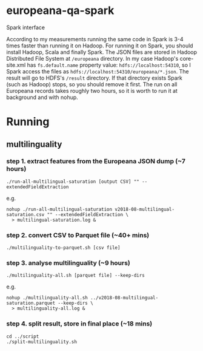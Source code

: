 # europeana-qa-spark
Spark interface

According to my measurements running the same code in Spark is 3-4 times faster than running it on Hadoop.
For running it on Spark, you should install Hadoop, Scala and finally Spark. The JSON files are stored in Hadoop Distributed File System at `/europeana` directory. In my case Hadoop's core-site.xml has `fs.default.name` property value: `hdfs://localhost:54310`, so I Spark access the files as `hdfs://localhost:54310/europeana/*.json`. The result will go to HDFS's `/result` directory. If that directory exists Spark (such as Hadoop) stops, so you should remove it first. The run on all Europeana records takes roughly two hours, so it is worth to run it at background and with nohup.

# Running
## multilinguality

### step 1. extract features from the Europeana JSON dump (~7 hours)
```
./run-all-multilingual-saturation [output CSV] "" --extendedFieldExtraction
```

e.g.

```
nohup ./run-all-multilingual-saturation v2018-08-multilingual-saturation.csv "" --extendedFieldExtraction \
  > multilingual-saturation.log &
```

### step 2. convert CSV to Parquet file (~40+ mins)
```
./multilinguality-to-parquet.sh [csv file]
```

### step 3. analyse multilinguality (~9 hours)
```
./multilinguality-all.sh [parquet file] --keep-dirs
```

e.g.

```
nohup ./multilinguality-all.sh ../v2018-08-multilingual-saturation.parquet --keep-dirs \
  > multilinguality-all.log &
```

### step 4. split result, store in final place (~18 mins)
```
cd ../script
./split-multilinguality.sh
```

